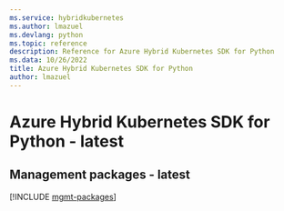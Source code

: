 ```yaml
---
ms.service: hybridkubernetes
ms.author: lmazuel
ms.devlang: python
ms.topic: reference
description: Reference for Azure Hybrid Kubernetes SDK for Python
ms.data: 10/26/2022
title: Azure Hybrid Kubernetes SDK for Python
author: lmazuel
---
```

# Azure Hybrid Kubernetes SDK for Python - latest

## Management packages - latest
[!INCLUDE [mgmt-packages](hybrid-kubernetes-mgmt-index.md)]